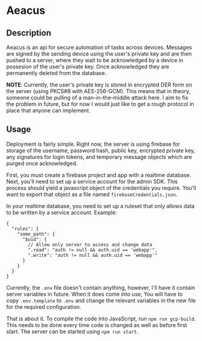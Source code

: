 # Aeacus

## Description
Aeacus is an api for secure automation of tasks across devices. Messages are signed by the
sending device using the user's private key and are then pushed to a server, where they wait to be acknowledged
by a device in possesion of the user's private key. Once acknowledged they are permanently deleted from the database.

**NOTE**: Currently, the user's private key is stored in encrypted DER form on the server (using PKCS#8 with AES-256-GCM).
This means that in theory, someone could be pulling of a man-in-the-middle attack here. I aim to fix the problem in future, but
for now I would just like to get a rough protocol in place that anyone can implement.

## Usage

Deployment is fairly simple. Right now, the server is using firebase for storage of the username, password hash,
public key, encrypted private key, any signatures for login tokens, and temporary message objects which are purged
once acknowledged.

First, you must create a firebase project and app with a realtime database. Next, you'll need to set up a 
service account for the admin SDK. This process should yield a javascript object of the credentials you require.
You'll want to export that object as a file named `firebaseCredentials.json`.

In your realtime database, you need to set up a ruleset that only allows data to be written by a service account.
Example:
```json5
{
  "rules": {
    "some_path": {
      "$uid": {
        // Allow only server to access and change data
        ".read": "auth != null && auth.uid == 'webapp'",
        ".write": "auth != null && auth.uid == 'webapp'"
      }
    }
  }
}
```

Currently, the `.env` file doesn't contain anything, however, I'll have it contain server variables in future.
When it does come into use, You will have to copy `.env.template` to `.env` and change the relevant variables in the
new file for the required configuration.

That is about it. To compile the code into JavaScript, run `npm run gcp-build`. This needs to be done every time code
is changed as well as before first start. The server can be started using `npm run start`.